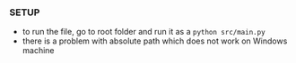 ### SETUP
- to run the file, go to root folder and run it as a `python src/main.py`
- there is a problem with absolute path which does not work on Windows machine